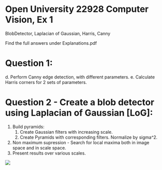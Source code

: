 # Open University 22928 Computer Vision, Ex 1
BlobDetector, Laplacian of Gaussian, Harris, Canny

Find the full answers under Explanations.pdf

# Question 1:
d. Perform Canny edge detection, with different parameters.
e. Calculate Harris corners for 2 sets of parameters.

# Question 2 - Create a blob detector using Laplacian of Gaussian [LoG]:
1. Build pyramids:
    1. Create Gaussian filters with increasing scale.
    2. Create Pyramids with corresponding filters. Normalize by sigma^2.
2. Non maximum supression - Search for local maxima both in image space and in scale space.
3. Present results over various scales.

![](https://i.imgur.com/QLZKnh1.jpg)
